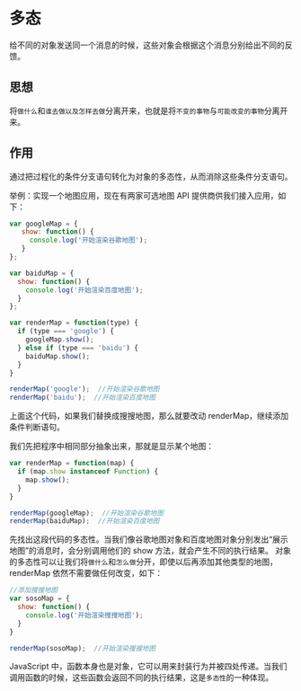 # 多态

给不同的对象发送同一个消息的时候，这些对象会根据这个消息分别给出不同的反馈。

## 思想

将`做什么`和`谁去做以及怎样去做`分离开来，也就是将`不变的事物`与`可能改变的事物`分离开来。

## 作用

通过把过程化的条件分支语句转化为对象的多态性，从而消除这些条件分支语句。

举例：实现一个地图应用，现在有两家可选地图 API 提供商供我们接入应用，如下：

```JavaScript
var googleMap = {
   show: function() {
     console.log('开始渲染谷歌地图');
   }
};

var baiduMap = {
  show: function() {
    console.log('开始渲染百度地图');
  }
};

var renderMap = function(type) {
  if (type === 'google') {
    googleMap.show();
  } else if (type === 'baidu') {
    baiduMap.show();
  }
}

renderMap('google');  //开始渲染谷歌地图
renderMap('baidu');  //开始渲染百度地图

```
上面这个代码，如果我们替换成搜搜地图，那么就要改动 renderMap，继续添加条件判断语句。

我们先把程序中相同部分抽象出来，那就是显示某个地图：

```JavaScript
var renderMap = function(map) {
  if (map.show instanceof Function) {
    map.show();
  }
}

renderMap(googleMap);  //开始渲染谷歌地图
renderMap(baiduMap);  //开始渲染百度地图

```
先找出这段代码的多态性。当我们像谷歌地图对象和百度地图对象分别发出“展示地图”的消息时，会分别调用他们的 show 方法，就会产生不同的执行结果。
对象的多态性可以让我们将`做什么`和`怎么做`分开，即使以后再添加其他类型的地图，renderMap 依然不需要做任何改变，如下：

```JavaScript
//添加搜搜地图
var sosoMap = {
  show: function() {
    console.log('开始渲染搜搜地图');
  }  
}

renderMap(sosoMap);  //开始渲染搜搜地图
```

JavaScript 中，函数本身也是对象，它可以用来封装行为并被四处传递。当我们调用函数的时候，这些函数会返回不同的执行结果，这是`多态性`的一种体现。

